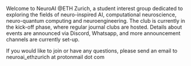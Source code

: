 Welcome to NeuroAI @ETH Zurich, a student interest group dedicated to exploring the fields of neuro-inspired AI, computational neuroscience, neuro-quantum computing and neuroengineering. The club is currently in the kick-off phase, where regular journal clubs are hosted. Details about events are announced via Discord, Whatsapp, and more announcement channels are currently set-up.

If you would like to join or have any questions, please send an email to neuroai_ethzurich at protonmail dot com
